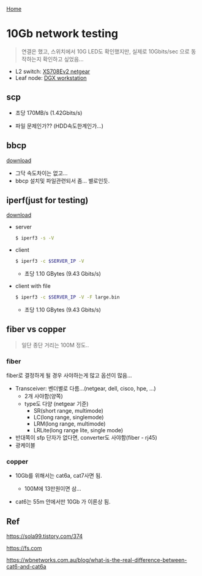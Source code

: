 [Home](/README.md)

# 10Gb network testing
> 연결은 했고, 스위치에서 10G LED도 확인했지만, 실제로 10Gbits/sec 으로 동작하는지 확인하고 싶었음...


* L2 switch: [XS708Ev2 netgear](https://www.netgear.com/images/datasheet/switches/XS708Ev2_XS716E_DS.pdf)
* Leaf node: [DGX workstation](https://www.nvidia.com/content/dam/en-zz/Solutions/Data-Center/dgx-station/nvidia-dgx-station-datasheet.pdf)



## scp

* 초당 170MB/s (1.42Gbits/s)

* 파일 문제인가?? (HDD속도한계인가...)



## bbcp

[download](https://www.slac.stanford.edu/~abh/bbcp/bin/)

- 그닥 속도차이는 없고...
- bbcp 설치및 파일관련되서 좀... 별로인듯.



## iperf(just for testing)

[download](https://iperf.fr/iperf-download.php#more-recent)

* server
  
  ```bash
  $ iperf3 -s -V
  ```
  
* client
  
  ```bash
  $ iperf3 -c $SERVER_IP -V
  ```
  
  * 초당 1.10 GBytes (9.43 Gbits/s)
  
* client with file
  
  ```bash
  $ iperf3 -c $SERVER_IP -V -F large.bin
  ```
  
  * 초당 1.10 GBytes (9.43 Gbits/s)



## fiber vs copper

>  일단 종단 거리는 100M 정도..



### fiber

fiber로 결정하게 될 경우 사야하는게 많고 옵션이 많음...

- Transceiver: 벤더별로 다름...(netgear, dell, cisco, hpe, ...)
  - 2개 사야함(양쪽)
  - type도 다양 (netgear 기준)
    - SR(short range, multimode)
    - LC(long range, singlemode)
    - LRM(long range, multimode)
    - LRLite(long range lite, single mode)
- 반대쪽이 sfp 단자가 없다면, converter도 사야함(fiber - rj45)
- 광케이블



### copper

* 10Gb를 위해서는 cat6a, cat7사면 됨.
  * 100M에 13만원이면 삼...

* cat6는 55m 안에서만 10Gb 가 이론상 됨.






## Ref

https://sola99.tistory.com/374

https://fs.com

https://wbnetworks.com.au/blog/what-is-the-real-difference-between-cat6-and-cat6a